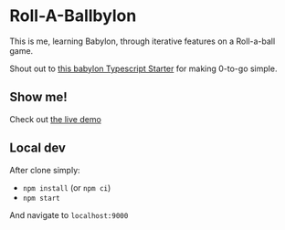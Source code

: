 # Roll-A-Ballbylon

This is me, learning Babylon, through iterative features on a Roll-a-ball game.

Shout out to [this babylon Typescript Starter](https://github.com/oktinaut/babylonjs-typescript-starter) for making 0-to-go simple.

## Show me!

Check out [the live demo](https://rollaballsteve.z8.web.core.windows.net/)

## Local dev

After clone simply:

* `npm install` (or `npm ci`)
* `npm start`

And navigate to `localhost:9000`